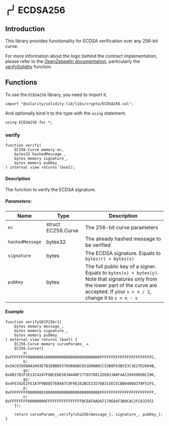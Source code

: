 # ╭╯ ECDSA256

## Introduction

This library provides functionality for ECDSA verification over any 256-bit curve.

For more information about the logic behind the contract implementation, please refer to the [OpenZeppelin documentation](https://docs.openzeppelin.com/contracts/5.x/api/utils#P256), particularly the [verifySolidity](https://github.com/OpenZeppelin/openzeppelin-contracts/blob/v5.1.0/contracts/utils/cryptography/P256.sol#L102) function.

## Functions 

To use the `ECDSA256` library, you need to import it.

```solidity
import "@solarity/solidity-lib/libs/crypto/ECDSA256.sol";
```

And optionally bind it to the type with the `using` statement.

```solidity
using ECDSA256 for *;
```

### verify

```solidity
function verify(
    EC256.Curve memory ec,
    bytes32 hashedMessage_,
    bytes memory signature_,
    bytes memory pubKey_
) internal view returns (bool);
```

#### Description

The function to verify the ECDSA signature.

##### Parameters:

<table>
  <thead>
    <tr>
      <th>Name</th>
      <th>Type</th>
      <th>Description</th>
    </tr>
  </thead>
  <tbody>
    <tr>
      <td><code>ec</code></td>
      <td>struct EC256.Curve</td>
      <td>The 256-bit curve parameters</td>
    </tr>
    <tr>
      <td><code>hashedMessage</code></td>	  
      <td>bytes32</td>
      <td>The already hashed message to be verified</td>
    </tr>
    <tr>
      <td><code>signature</code></td>  
      <td>bytes</td>
      <td>The ECDSA signature. Equals to <code>bytes(r) + bytes(s)</code></td>
    </tr>
    <tr>
      <td><code>pubKey</code></td>  
      <td>bytes</td>
      <td>The full public key of a signer. Equals to <code>bytes(x) + bytes(y)</code>. Note that signatures only from the lower part of the curve are accepted. If your <code>s > n / 2</code>, change it to <code>s = n - s</code></td>
    </tr>   
  </tbody>
</table>

#### Example

```solidity
function verifySECP256r1(
    bytes memory message_,
    bytes memory signature_,
    bytes memory pubKey_
) external view returns (bool) {
	EC256.Curve memory curveParams_ =
    EC256.Curve({
        a: 0xFFFFFFFF00000001000000000000000000000000FFFFFFFFFFFFFFFFFFFFFFFC,
        b: 0x5AC635D8AA3A93E7B3EBBD55769886BC651D06B0CC53B0F63BCE3C3E27D2604B,
        gx: 0x6B17D1F2E12C4247F8BCE6E563A440F277037D812DEB33A0F4A13945D898C296,
        gy: 0x4FE342E2FE1A7F9B8EE7EB4A7C0F9E162BCE33576B315ECECBB6406837BF51F5,
        p: 0xFFFFFFFF00000001000000000000000000000000FFFFFFFFFFFFFFFFFFFFFFFF,
        n: 0xFFFFFFFF00000000FFFFFFFFFFFFFFFFBCE6FAADA7179E84F3B9CAC2FC632551
    });

    return curveParams_.verify(sha256(message_), signature_, pubKey_);
}
```